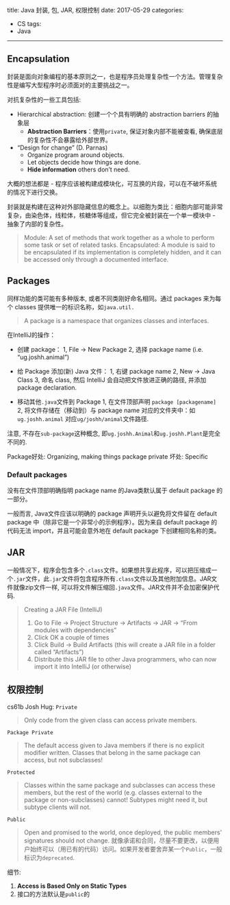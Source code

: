 title: Java 封装, 包, JAR, 权限控制
date: 2017-05-29
categories:
- CS
tags:
- Java
---
## Encapsulation
封装是面向对象编程的基本原则之一，也是程序员处理复杂性一个方法。管理复杂性是编写大型程序时必须面对的主要挑战之一。
<!-- more -->
对抗复杂性的一些工具包括:
* Hierarchical abstraction: 创建一个个具有明确的 abstraction barriers 的抽象层
    * **Abstraction Barriers**：使用`private`, 保证对象内部不能被查看, 确保底层的复杂性不会暴露给外部世界。
* “Design for change” (D. Parnas)
    * Organize program around objects.
    * Let objects decide how things are done.
    * **Hide information** others don’t need.

大概的想法都是 - 程序应该被构建成模块化，可互换的片段，可以在不破坏系统的情况下进行交换。

封装就是构建在这种对外部隐藏信息的概念上。以细胞为类比：细胞内部可能非常复杂，由染色体，线粒体，核糖体等组成，但它完全被封装在一个单一模块中 - 抽象了内部的复杂性。

> Module: A set of methods that work together as a whole to perform some task or set of related tasks.
> Encapsulated: A module is said to be encapsulated if its implementation is completely hidden, and it can be accessed only through a documented interface.

## Packages
同样功能的类可能有多种版本, 或者不同类刚好命名相同。通过 packages 来为每个 classes 提供唯一的标识名称，如`java.util.`
> A package is a namespace that organizes classes and interfaces.

在IntelliJ的操作：
* 创建 package：
1, File → New Package
2, 选择 package name (i.e. “ug.joshh.animal”)

* 给 Package 添加(新) Java 文件：
1, 右键 package name
2, New → Java Class
3, 命名 class, 然后 IntelliJ 会自动把文件放进正确的路径, 并添加 package declaration.

* 移动其他`.java`文件到 Package
1, 在文件顶部声明 `package [packagename]`
2, 将文件存储在（移动到）与 package name 对应的文件夹中：如`ug.joshh.animal` 对应`ug/joshh/animal`文件路径.

注意, 不存在`sub-package`这种概念, 即`ug.joshh.Animal`和`ug.joshh.Plant`是完全不同的.

Package好处: Organizing, making things package private
坏处: Specific

### Default packages
没有在文件顶部明确指明 package name 的Java类默认属于 default package 的一部分。

一般而言, Java文件应该以明确的 package 声明开头以避免将文件留在 default package 中（除非它是一个非常小的示例程序）。因为来自 default package 的代码无法 import，并且可能会意外地在 default package 下创建相同名称的类。

## JAR
一般情况下，程序会包含多个`.class`文件。如果想共享此程序，可以把压缩成一个`.jar`文件，此`.jar`文件将包含程序所有`.class`文件以及其他附加信息。JAR文件就像zip文件一样, 可以将文件解压缩回`.java`文件。JAR文件并不会加密保护代码.
> Creating a JAR File (IntelliJ)
>1. Go to File → Project Structure → Artifacts → JAR → “From modules with dependencies”
>2. Click OK a couple of times
>3. Click Build → Build Artifacts (this will create a JAR file in a folder called “Artifacts”)
>4. Distribute this JAR file to other Java programmers, who can now import it into IntelliJ (or otherwise)

## 权限控制
cs61b Josh Hug:
`Private`
> Only code from the given class can access private members.

`Package Private`
> The default access given to Java members if there is no explicit modifier written. Classes that belong in the same package can access, but not subclasses!

`Protected`
> Classes within the same package and subclasses can access these members, but the rest of the world (e.g. classes external to the package or non-subclasses) cannot! Subtypes might need it, but subtype clients will not.

`Public`
> Open and promised to the world, once deployed, the public members’ signatures should not change.
就像承诺和合同，尽量不要更改，以便用户始终可以（用已有的代码）访问。如果开发者要舍弃某一个`Public`，一般标识为`deprecated`.

细节:
1. **Access is Based Only on Static Types**
2. 接口的方法默认是`public`的
